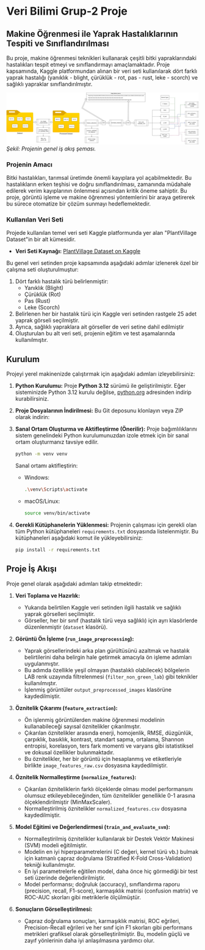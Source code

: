 # Veri Bilimi Grup-2 Proje

## Makine Öğrenmesi ile Yaprak Hastalıklarının Tespiti ve Sınıflandırılması

Bu proje, makine öğrenmesi teknikleri kullanarak çeşitli bitki yapraklarındaki hastalıkları tespit etmeyi ve sınıflandırmayı amaçlamaktadır. Proje kapsamında, Kaggle platformundan alınan bir veri seti kullanılarak dört farklı yaprak hastalığı (yanıklık - blight, çürüklük - rot, pas - rust, leke - scorch) ve sağlıklı yapraklar sınıflandırılmıştır.

![Proje Akış Şeması](./img/VeriBilimiGrup02.jpg)
*Şekil: Projenin genel iş akış şeması.*

### Projenin Amacı

Bitki hastalıkları, tarımsal üretimde önemli kayıplara yol açabilmektedir. Bu hastalıkların erken teşhisi ve doğru sınıflandırılması, zamanında müdahale edilerek verim kayıplarının önlenmesi açısından kritik öneme sahiptir. Bu proje, görüntü işleme ve makine öğrenmesi yöntemlerini bir araya getirerek bu sürece otomatize bir çözüm sunmayı hedeflemektedir.

### Kullanılan Veri Seti

Projede kullanılan temel veri seti Kaggle platformunda yer alan "PlantVillage Dataset"in bir alt kümesidir.
* **Veri Seti Kaynağı:** [PlantVillage Dataset on Kaggle](https://www.kaggle.com/datasets/emmarex/plantdisease)

Bu genel veri setinden proje kapsamında aşağıdaki adımlar izlenerek özel bir çalışma seti oluşturulmuştur:
1.  Dört farklı hastalık türü belirlenmiştir:
    * Yanıklık (Blight)
    * Çürüklük (Rot)
    * Pas (Rust)
    * Leke (Scorch)
2.  Belirlenen her bir hastalık türü için Kaggle veri setinden rastgele 25 adet yaprak görseli seçilmiştir.
3.  Ayrıca, sağlıklı yapraklara ait görseller de veri setine dahil edilmiştir 
4.  Oluşturulan bu alt veri seti, projenin eğitim ve test aşamalarında kullanılmıştır.

## Kurulum

Projeyi yerel makinenizde çalıştırmak için aşağıdaki adımları izleyebilirsiniz:

1.  **Python Kurulumu:**
    Proje **Python 3.12** sürümü ile geliştirilmiştir. Eğer sisteminizde Python 3.12 kurulu değilse, [python.org](https://www.python.org/downloads/) adresinden indirip kurabilirsiniz.


2.  **Proje Dosyalarının İndirilmesi:**
    Bu Git deposunu klonlayın veya ZIP olarak indirin:


3.  **Sanal Ortam Oluşturma ve Aktifleştirme (Önerilir):**
    Proje bağımlılıklarını sistem genelindeki Python kurulumunuzdan izole etmek için bir sanal ortam oluşturmanız tavsiye edilir.
    ```bash
    python -m venv venv
    ```
    Sanal ortamı aktifleştirin:
    * Windows:
        ```bash
        .\venv\Scripts\activate
        ```
    * macOS/Linux:
        ```bash
        source venv/bin/activate
        ```

4.  **Gerekli Kütüphanelerin Yüklenmesi:**
    Projenin çalışması için gerekli olan tüm Python kütüphaneleri `requirements.txt` dosyasında listelenmiştir. Bu kütüphaneleri aşağıdaki komut ile yükleyebilirsiniz:
    ```bash
    pip install -r requirements.txt
    ```


## Proje İş Akışı

Proje genel olarak aşağıdaki adımları takip etmektedir:

1.  **Veri Toplama ve Hazırlık:**
    * Yukarıda belirtilen Kaggle veri setinden ilgili hastalık ve sağlıklı yaprak görselleri seçilmiştir.
    * Görseller, her bir sınıf (hastalık türü veya sağlıklı) için ayrı klasörlerde düzenlenmiştir (`dataset` klasörü).


2.  **Görüntü Ön İşleme (`run_image_preprocessing`):**
    * Yaprak görsellerindeki arka plan gürültüsünü azaltmak ve hastalık belirtilerini daha belirgin hale getirmek amacıyla ön işleme adımları uygulanmıştır.
    * Bu adımda özellikle yeşil olmayan (hastalıklı olabilecek) bölgelerin LAB renk uzayında filtrelenmesi (`filter_non_green_lab`) gibi teknikler kullanılmıştır.
    * İşlenmiş görüntüler `output_preprocessed_images` klasörüne kaydedilmiştir.


3.  **Öznitelik Çıkarımı (`feature_extraction`):**
    * Ön işlenmiş görüntülerden makine öğrenmesi modelinin kullanabileceği sayısal öznitelikler çıkarılmıştır.
    * Çıkarılan öznitelikler arasında enerji, homojenlik, RMSE, düzgünlük, çarpıklık, basıklık, kontrast, standart sapma, ortalama, Shannon entropisi, korelasyon, ters fark momenti ve varyans gibi istatistiksel ve dokusal özellikler bulunmaktadır.
    * Bu öznitelikler, her bir görüntü için hesaplanmış ve etiketleriyle birlikte `image_features_raw.csv` dosyasına kaydedilmiştir.


4.  **Öznitelik Normalleştirme (`normalize_features`):**
    * Çıkarılan özniteliklerin farklı ölçeklerde olması model performansını olumsuz etkileyebileceğinden, tüm öznitelikler genellikle 0-1 arasına ölçeklendirilmiştir (MinMaxScaler).
    * Normalleştirilmiş öznitelikler `normalized_features.csv` dosyasına kaydedilmiştir.


5.  **Model Eğitimi ve Değerlendirmesi (`train_and_evaluate_svm`):**
    * Normalleştirilmiş öznitelikler kullanılarak bir Destek Vektör Makinesi (SVM) modeli eğitilmiştir.
    * Modelin en iyi hiperparametrelerini (C değeri, kernel türü vb.) bulmak için katmanlı çapraz doğrulama (Stratified K-Fold Cross-Validation) tekniği kullanılmıştır.
    * En iyi parametrelerle eğitilen model, daha önce hiç görmediği bir test seti üzerinde değerlendirilmiştir.
    * Model performansı; doğruluk (accuracy), sınıflandırma raporu (precision, recall, F1-score), karmaşıklık matrisi (confusion matrix) ve ROC-AUC skorları gibi metriklerle ölçülmüştür.


6.  **Sonuçların Görselleştirilmesi:**
    * Çapraz doğrulama sonuçları, karmaşıklık matrisi, ROC eğrileri, Precision-Recall eğrileri ve her sınıf için F1 skorları gibi performans metrikleri grafiksel olarak görselleştirilmiştir. Bu, modelin güçlü ve zayıf yönlerinin daha iyi anlaşılmasına yardımcı olur.

